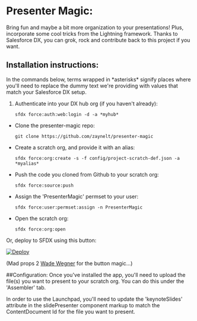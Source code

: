 # Presenter Magic: 
Bring fun and maybe a bit more organization to your presentations! Plus, incorporate some cool tricks from the Lightning framework. Thanks to Salesforce DX, you can grok, rock and contribute back to this project if you want. 

## Installation instructions:

In the commands below, terms wrapped in \*asterisks\* signify places where you'll need to replace the dummy text we're providing with values that match your Salesforce DX setup.

1. Authenticate into your DX hub org (if you haven't already):
	
	```
	sfdx force:auth:web:login -d -a *myhub* 
	```
- Clone the presenter-magic repo:
	
	```
	git clone https://github.com/zaynelt/presenter-magic
	```
- Create a scratch org, and provide it with an alias:
	
	```
	sfdx force:org:create -s -f config/project-scratch-def.json -a *myalias*
	```
- Push the code you cloned from Github to your scratch org:
	
	```
	sfdx force:source:push
	```
- Assign the 'PresenterMagic' permset to your user: 
	
	```
	sfdx force:user:permset:assign -n PresenterMagic
	```
- Open the scratch org:
	
	```
	sfdx force:org:open
	```

Or, deploy to SFDX using this button:

[![Deploy](https://deploy-to-sfdx.com/dist/assets/images/DeployToSFDX.svg)](https://deploy-to-sfdx.com/deploy?template=https://github.com/zaynelt/presenter-magic)

(Mad props 2 [Wade Wegner](https://github.com/wadewegner/sfdx-simple/) for the button magic...)

##Configuration:
Once you've installed the app, you'll need to upload the file(s) you want to present to your scratch org. You can do this under the 'Assembler' tab.

In order to use the Launchpad, you'll need to update the 'keynoteSlides' attribute in the slidePresenter component markup to match the ContentDocument Id for the file you want to present.
